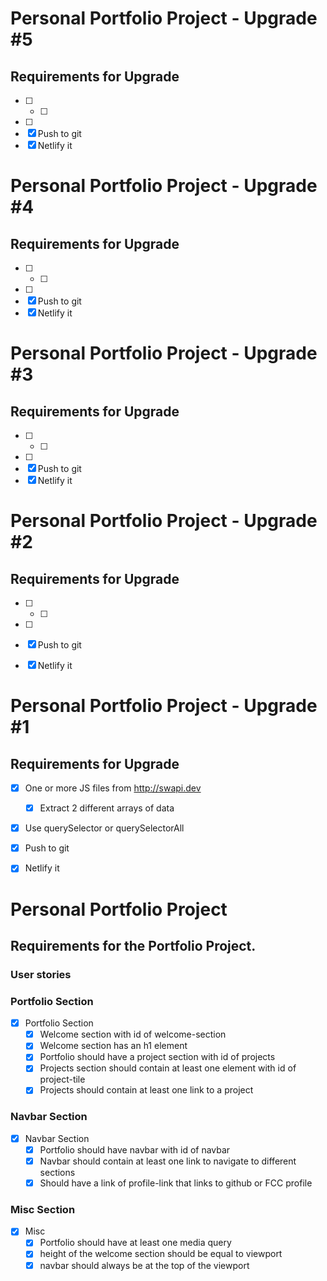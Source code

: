 # Personal Portfolio Project - Upgrade #5
## Requirements for Upgrade 

- [ ] 
    - [ ] 
- [ ] 
- [x] Push to git
- [x] Netlify it

# Personal Portfolio Project - Upgrade #4
## Requirements for Upgrade 

- [ ] 
    - [ ] 
- [ ] 
- [x] Push to git
- [x] Netlify it

# Personal Portfolio Project - Upgrade #3
## Requirements for Upgrade 

- [ ] 
    - [ ] 
- [ ] 
- [x] Push to git
- [x] Netlify it

# Personal Portfolio Project - Upgrade #2
## Requirements for Upgrade 

- [ ] 
    - [ ] 
- [ ] 
- [x] Push to git
- [x] Netlify it


# Personal Portfolio Project - Upgrade #1
## Requirements for Upgrade 

- [x] One or more JS files from http://swapi.dev
    - [x] Extract 2 different arrays of data
- [x] Use querySelector or querySelectorAll
- [x] Push to git
- [x] Netlify it



# Personal Portfolio Project

## Requirements for the Portfolio Project.

### User stories

### Portfolio Section

- [x] Portfolio Section
    - [x] Welcome section with id of welcome-section
    - [x] Welcome section has an h1 element
    - [x] Portfolio should have a project section with id of projects
    - [x] Projects section should contain at least one element with id of project-tile
    - [x] Projects should contain at least one link to a project

### Navbar Section
- [x] Navbar Section
    - [x] Portfolio should have navbar with id of navbar
    - [x] Navbar should contain at least one link to navigate to different sections
    - [x] Should have a link of profile-link that links to github or FCC profile

### Misc Section
- [x] Misc
    - [x] Portfolio should have at least one media query
    - [x] height of the welcome section should be equal to viewport
    - [x] navbar should always be at the top of the viewport
